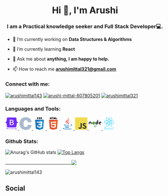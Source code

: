 

<!--
**arushimittal143/arushimittal143** is a ✨ _special_ ✨ repository because its `README.md` (this file) appears on your GitHub profile.

Here are some ideas to get you started:

- 🔭 I’m currently working on ...
- 🌱 I’m currently learning ...
- 👯 I’m looking to collaborate on ...
- 🤔 I’m looking for help with ...
- 💬 Ask me about ...
- 📫 How to reach me: ...
- 😄 Pronouns: ...
- ⚡ Fun fact: ...
-->
<!-- [![Anurag's GitHub stats](https://github-readme-stats.vercel.app/api?username=arushimittal143)](https://github.com/anuraghazra/github-readme-stats) -->

<h1 align="center">Hi 👋, I'm Arushi</h1>
<h3 align="center">I am a Practical knowledge seeker and Full Stack Developer💻.</h3>


- 🔭 I’m currently working on **Data Structures & Algorithms**

- 🌱 I’m currently learning **React**

- 💬 Ask me about **anything, I am happy to help.**

- 📫 How to reach me **arushimittal321@gmail.com**

<h3 align="left">Connect with me:</h3>
<p align="left">
<a href="https://github.com/arushimittal143" target="blank"><img align="center" src="https://cdn.jsdelivr.net/npm/simple-icons@3.0.1/icons/github.svg" alt="arushimittal143" height="30" width="40" /></a>
<a href="https://linkedin.com/in/arushi-mittal-607805201" target="blank"><img align="center" src="https://cdn.jsdelivr.net/npm/simple-icons@3.0.1/icons/linkedin.svg" alt="arushi-mittal-607805201" height="30" width="40" /></a>
<a href="https://www.hackerrank.com/arushimittal321" target="blank"><img align="center" src="https://cdn.jsdelivr.net/npm/simple-icons@3.0.1/icons/hackerrank.svg" alt="arushimittal321" height="30" width="40" /></a>
</p>

<h3 align="left">Languages and Tools:</h3>
<p align="left"> <a href="https://getbootstrap.com" target="_blank"> <img src="https://raw.githubusercontent.com/devicons/devicon/master/icons/bootstrap/bootstrap-plain-wordmark.svg" alt="bootstrap" width="40" height="40"/> </a> <a href="https://www.cprogramming.com/" target="_blank"> <img src="https://raw.githubusercontent.com/devicons/devicon/master/icons/c/c-original.svg" alt="c" width="40" height="40"/> </a> <a href="https://www.w3schools.com/css/" target="_blank"> <img src="https://raw.githubusercontent.com/devicons/devicon/master/icons/css3/css3-original-wordmark.svg" alt="css3" width="40" height="40"/> </a> <a href="https://www.w3.org/html/" target="_blank"> <img src="https://raw.githubusercontent.com/devicons/devicon/master/icons/html5/html5-original-wordmark.svg" alt="html5" width="40" height="40"/> </a> <a href="https://www.java.com" target="_blank"> <img src="https://raw.githubusercontent.com/devicons/devicon/master/icons/java/java-original.svg" alt="java" width="40" height="40"/> </a> <a href="https://developer.mozilla.org/en-US/docs/Web/JavaScript" target="_blank"> <img src="https://raw.githubusercontent.com/devicons/devicon/master/icons/javascript/javascript-original.svg" alt="javascript" width="40" height="40"/> </a> <a href="https://nodejs.org" target="_blank"> <img src="https://raw.githubusercontent.com/devicons/devicon/master/icons/nodejs/nodejs-original-wordmark.svg" alt="nodejs" width="40" height="40"/> </a> <a href="https://reactjs.org/" target="_blank"> <img src="https://raw.githubusercontent.com/devicons/devicon/master/icons/react/react-original-wordmark.svg" alt="react" width="40" height="40"/> </a> </p>

<h3 align="left">Github Stats:</h3>

![Anurag's GitHub stats](https://github-readme-stats.vercel.app/api?username=arushimittal143&show_icons=true&theme=radical)       [![Top Langs](https://github-readme-stats.vercel.app/api/top-langs/?username=arushimittal143&theme=radical)](https://github.com/anuraghazra/github-readme-stats)

<a href="https://github.com/DenverCoder1/github-readme-streak-stats"> &nbsp;&nbsp;&nbsp;&nbsp;&nbsp;&nbsp;&nbsp;&nbsp;&nbsp;&nbsp;&nbsp;&nbsp;&nbsp;&nbsp;&nbsp;&nbsp;&nbsp;&nbsp;&nbsp;&nbsp;&nbsp;&nbsp;&nbsp;&nbsp;&nbsp;&nbsp;&nbsp;&nbsp;&nbsp;&nbsp;&nbsp;&nbsp;&nbsp;&nbsp;&nbsp;&nbsp;&nbsp;&nbsp;&nbsp;&nbsp;&nbsp;&nbsp;&nbsp;&nbsp;&nbsp;&nbsp;&nbsp;&nbsp;&nbsp;&nbsp;&nbsp;&nbsp;
  <img align="center" src="https://github-readme-streak-stats.herokuapp.com/?user=arushimittal143&hide_border=true" />
</a>

<p align="left"> <img src="https://komarev.com/ghpvc/?username=arushimittal143&label=Profile%20views&color=0e75b6&style=flat" alt="arushimittal143" /> </p>

## Social
